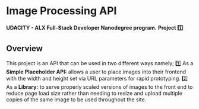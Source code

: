 # Image Processing API
**UDACITY - ALX Full-Stack Developer Nanodegree program.**
**Project 1️⃣**

## Overview
This project is an API that can be used in two different ways namely;
1️⃣ As a **Simple Placeholder API:** allows a user to place images into their frontend with the width and height set via URL parameters for rapid prototyping.
2️⃣ As a **Library:** to serve properly scaled versions of images to the front end to reduce page load size rather than needing to resize and upload multiple copies of the same image to be used throughout the site.
